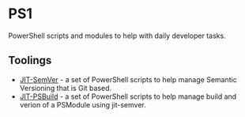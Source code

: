 # PS1
PowerShell scripts and modules to help with daily developer tasks.

## Toolings 
- [JIT-SemVer](jit-semver) - a set of PowerShell scripts to help manage Semantic Versioning that is Git based.
- [JIT-PSBuild](jit-psbuild) - a set of PowerShell scripts to help manage build and verion of a PSModule using jit-semver.
